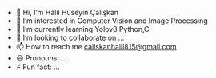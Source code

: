 - 👋 Hi, I’m Halil Hüseyin Çalışkan
- 👀 I’m interested in Computer Vision and Image Processing
- 🌱 I’m currently learning Yolov8,Python,C
- 💞️ I’m looking to collaborate on ...
- 📫 How to reach me caliskanhalil815@gmail.com
- 😄 Pronouns: ...
- ⚡ Fun fact: ...

<!---
HalilHuseyinCaliskan/HalilHuseyinCaliskan is a ✨ special ✨ repository because its `README.md` (this file) appears on your GitHub profile.
You can click the Preview link to take a look at your changes.
--->
